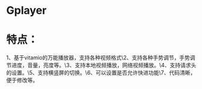 # Gplayer
# 特点：
   1、基于vitamio的万能播放器，支持各种视频格式\2、支持各种手势调节，手势调节进度，音量，亮度等。\3、支持本地视频播放，网络视频播放。\4、支持请求头的设置。\5、支持横竖屏的切换。\6、可以设置是否允许快进功能\7、代码清晰，便于修改等。
